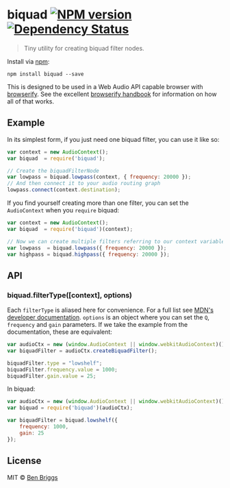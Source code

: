 # biquad [![NPM version](https://badge.fury.io/js/biquad.svg)](http://badge.fury.io/js/biquad) [![Dependency Status](https://gemnasium.com/ben-eb/biquad.svg)](https://gemnasium.com/ben-eb/biquad)

> Tiny utility for creating biquad filter nodes.

Install via [npm](https://npmjs.org/package/biquad):

```
npm install biquad --save
```

This is designed to be used in a Web Audio API capable browser with
[browserify](https://github.com/substack/browserify). See the excellent
[browserify handbook](https://github.com/substack/browserify-handbook) for
information on how all of that works.

## Example

In its simplest form, if you just need one biquad filter, you can use it
like so:

```js
var context = new AudioContext();
var biquad  = require('biquad');

// Create the biquadFilterNode
var lowpass = biquad.lowpass(context, { frequency: 20000 });
// And then connect it to your audio routing graph
lowpass.connect(context.destination);
```

If you find yourself creating more than one filter, you can set the
`AudioContext` when you `require` biquad:

```js
var context = new AudioContext();
var biquad  = require('biquad')(context);

// Now we can create multiple filters referring to our context variable
var lowpass  = biquad.lowpass({ frequency: 20000 });
var highpass = biquad.highpass({ frequency: 20000 });
```

## API

### biquad.filterType([context], options)

Each `filterType` is aliased here for convenience. For a full list see
[MDN's developer documentation][docs]. `options` is an object where you can set
the `Q`, `frequency` and `gain` parameters. If we take the example from the
documentation, these are equivalent:

```js
var audioCtx = new (window.AudioContext || window.webkitAudioContext)();
var biquadFilter = audioCtx.createBiquadFilter();

biquadFilter.type = "lowshelf";
biquadFilter.frequency.value = 1000;
biquadFilter.gain.value = 25;
```

In biquad:

```js
var audioCtx = new (window.AudioContext || window.webkitAudioContext)();
var biquad = require('biquad')(audioCtx);

var biquadFilter = biquad.lowshelf({
    frequency: 1000,
    gain: 25
});
```

## License

MIT © [Ben Briggs](http://beneb.info)

[docs]: https://developer.mozilla.org/en-US/docs/Web/API/BiquadFilterNode.type
